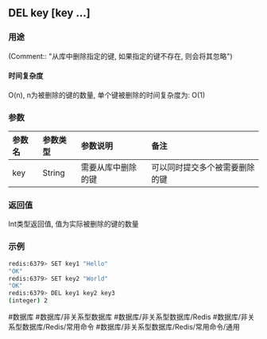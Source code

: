 ## DEL key \[key ...\]

### 用途
(Comment:: "从库中删除指定的键, 如果指定的键不存在, 则会将其忽略")

#### 时间复杂度
O(n), n为被删除的键的数量, 单个键被删除的时间复杂度为: O(1)

### 参数
|参数名|参数类型|参数说明|备注|
|:-|:-|:-|:-|
|key|String|需要从库中删除的键|可以同时提交多个被需要删除的键|

### 返回值
Int类型返回值, 值为实际被删除的键的数量

### 示例
```bash
redis:6379> SET key1 "Hello"
"OK"
redis:6379> SET key2 "World"
"OK"
redis:6379> DEL key1 key2 key3
(integer) 2
```

#数据库 #数据库/非关系型数据库 #数据库/非关系型数据库/Redis #数据库/非关系型数据库/Redis/常用命令 #数据库/非关系型数据库/Redis/常用命令/通用